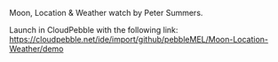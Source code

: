 Moon, Location & Weather watch by Peter Summers.

Launch in CloudPebble with the following link: https://cloudpebble.net/ide/import/github/pebbleMEL/Moon-Location-Weather/demo

